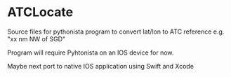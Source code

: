 # ATCLocate

Source files for pythonista program to convert lat/lon to ATC reference e.g.  "xx nm NW of SGD"

Program will require Pyhtonista on an IOS device for now. 

Maybe next port to native IOS application using Swift and Xcode
